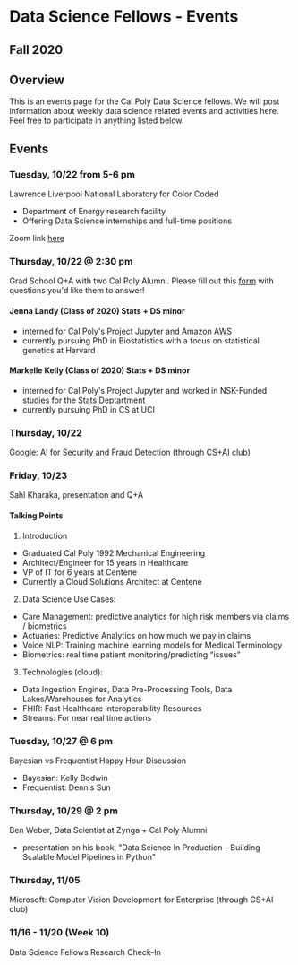 # Data Science Fellows - Events
## Fall 2020
## Overview
This is an events page for the Cal Poly Data Science fellows.  We will post information about weekly data science related events and activities here.  Feel free to participate in anything listed below.

## Events

### Tuesday, 10/22 from 5-6 pm
Lawrence Liverpool National Laboratory for Color Coded
- Department of Energy research facility
- Offering Data Science internships and full-time positions

Zoom link [here](https://calpoly.zoom.us/j/81652572421)

### Thursday, 10/22 @ 2:30 pm
Grad School Q+A with two Cal Poly Alumni.  Please fill out this [form](https://forms.gle/ojnX4Niqcu4gLAuw8) with questions you'd like them to answer! 

#### Jenna Landy (Class of 2020) Stats + DS minor
- interned for Cal Poly's Project Jupyter and Amazon AWS
- currently pursuing PhD in Biostatistics with a focus on statistical genetics at Harvard

#### Markelle Kelly (Class of 2020) Stats + DS minor
- interned for Cal Poly's Project Jupyter and worked in NSK-Funded studies for the Stats Deptartment
- currently pursuing PhD in CS at UCI

### Thursday, 10/22
Google: AI for Security and Fraud Detection (through CS+AI club)

### Friday, 10/23
Sahl Kharaka, presentation and Q+A

#### Talking Points
1. Introduction
- Graduated Cal Poly 1992 Mechanical Engineering 
- Architect/Engineer for 15 years in Healthcare
- VP of IT for 6 years at Centene
- Currently a Cloud Solutions Architect at Centene

2. Data Science Use Cases:
- Care Management: predictive analytics for high risk members via claims / biometrics
- Actuaries: Predictive Analytics on how much we pay in claims
- Voice NLP: Training machine learning models for Medical Terminology
- Biometrics: real time patient monitoring/predicting “issues”

3. Technologies (cloud):
- Data Ingestion Engines, Data Pre-Processing Tools, Data Lakes/Warehouses for Analytics
- FHIR: Fast Healthcare Interoperability Resources
- Streams: For near real time actions

### Tuesday, 10/27 @ 6 pm
Bayesian vs Frequentist Happy Hour Discussion
- Bayesian: Kelly Bodwin
- Frequentist: Dennis Sun

### Thursday, 10/29 @ 2 pm
Ben Weber, Data Scientist at Zynga + Cal Poly Alumni 
- presentation on his book, "Data Science In Production - Building Scalable Model Pipelines in Python"

### Thursday, 11/05
Microsoft: Computer Vision Development for Enterprise (through CS+AI club)

### 11/16 - 11/20 (Week 10)
Data Science Fellows Research Check-In

